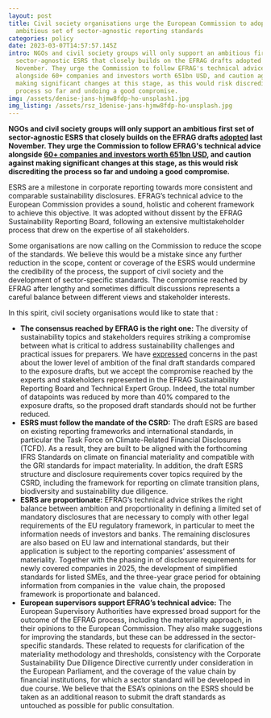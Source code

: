 ```yaml
---
layout: post
title: Civil society organisations urge the European Commission to adopt an
  ambitious set of sector-agnostic reporting standards
categories: policy
date: 2023-03-07T14:57:57.145Z
intro: NGOs and civil society groups will only support an ambitious first set of
  sector-agnostic ESRS that closely builds on the EFRAG drafts adopted last
  November. They urge the Commission to follow EFRAG's technical advice
  alongside 60+ companies and investors worth 651bn USD, and caution against
  making significant changes at this stage, as this would risk discrediting the
  process so far and undoing a good compromise.
img: /assets/denise-jans-hjmw8fdp-ho-unsplash1.jpg
img_listing: /assets/rsz_1denise-jans-hjmw8fdp-ho-unsplash.jpg
---
```

**NGOs and civil society groups will only support an ambitious first set of sector-agnostic ESRS that closely builds on the EFRAG drafts [adopted](https://www.efrag.org/Assets/Download?assetUrl=/sites/webpublishing/SiteAssets/final_EFRAG+Draft+Press+Release+.pdf) last November. They urge the Commission to follow EFRAG's technical advice alongside [60+ companies and investors worth 651bn USD](https://cdn.cdp.net/cdp-production/comfy/cms/files/files/000/007/147/original/Business_letter_in_support_of_ambitious_ESRS_to_Commissioner_McGuinness_FINAL.pdf), and caution against making significant changes at this stage, as this would risk discrediting the process so far and undoing a good compromise.**

ESRS are a milestone in corporate reporting towards more consistent and comparable sustainability disclosures. EFRAG’s technical advice to the European Commission provides a sound, holistic and coherent framework to achieve this objective. It was adopted without dissent by the EFRAG Sustainability Reporting Board, following an extensive multistakeholder process that drew on the expertise of all stakeholders.

Some organisations are now calling on the Commission to reduce the scope of the standards. We believe this would be a mistake since any further reduction in the scope, content or coverage of the ESRS would undermine the credibility of the process, the support of civil society and the development of sector-specific standards. The compromise reached by EFRAG after lengthy and sometimes difficult discussions represents a careful balance between different views and stakeholder interests. 

In this spirit, civil society organisations would like to state that :

* **The consensus reached by EFRAG is the right one:** The diversity of sustainability topics and stakeholders requires striking a compromise between what is critical to address sustainability challenges and practical issues for preparers. We have [expressed](http://allianceforcorporatetransparency.org/news/eu-commission-s-advisory-group-publishes-the-first-set-of-sustainability-reporting-standards-ngos-warn-against-reduction-in-ambition-1.html) concerns in the past about the lower level of ambition of the final draft standards compared to the exposure drafts, but we accept the compromise reached by the experts and stakeholders represented in the EFRAG Sustainability Reporting Board and Technical Expert Group. Indeed, the total number of datapoints was reduced by more than 40% compared to the exposure drafts, so the proposed draft standards should not be further reduced.
* **ESRS must follow the mandate of the CSRD:** The draft ESRS are based on existing reporting frameworks and international standards, in particular the Task Force on Climate-Related Financial Disclosures (TCFD). As a result, they are built to be aligned with the forthcoming IFRS Standards on climate on financial materiality and compatible with the GRI standards for impact materiality. In addition, the draft ESRS structure and disclosure requirements cover topics required by the CSRD, including the framework for reporting on climate transition plans, biodiversity and sustainability due diligence.
* **ESRS are proportionate:** EFRAG’s technical advice strikes the right balance between ambition and proportionality in defining a limited set of mandatory disclosures that are necessary to comply with other legal requirements of the EU regulatory framework, in particular to meet the information needs of investors and banks. The remaining disclosures are also based on EU law and international standards, but their application is subject to the reporting companies’ assessment of materiality. Together with the phasing in of disclosure requirements for newly covered companies in 2025, the development of simplified standards for listed SMEs, and the three-year grace period for obtaining information from companies in the  value chain, the proposed framework is proportionate and balanced. 
* **European supervisors support EFRAG’s technical advice:** The European Supervisory Authorities have expressed broad support for the outcome of the EFRAG process, including the materiality approach, in their opinions to the European Commission. They also make suggestions for improving the standards, but these can be addressed in the sector-specific standards. These related to requests for clarification of the materiality methodology and thresholds, consistency with the Corporate Sustainability Due Diligence Directive currently under consideration in the European Parliament, and the coverage of the value chain by financial institutions, for which a sector standard will be developed in due course. We believe that the ESA’s opinions on the ESRS should be taken as an additional reason to submit the draft standards as untouched as possible for public consultation.